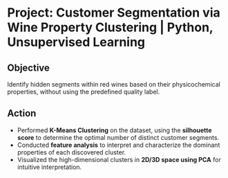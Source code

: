 # Project: Customer Segmentation via Wine Property Clustering | Python, Unsupervised Learning

## Objective
Identify hidden segments within red wines based on their physicochemical properties, without using the predefined quality label.

## Action
- Performed **K-Means Clustering** on the dataset, using the **silhouette score** to determine the optimal number of distinct customer segments.  
- Conducted **feature analysis** to interpret and characterize the dominant properties of each discovered cluster.  
- Visualized the high-dimensional clusters in **2D/3D space using PCA** for intuitive interpretation.


